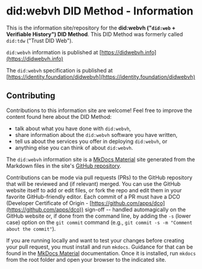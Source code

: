 # did:webvh DID Method - Information

This is the information site/repository for the **did:webvh ("`did:web` + Verifiable History") DID Method**. This DID Method was formerly called `did:tdw` ("Trust DID Web").

`did:webvh` information is published at [https://didwebvh.info](https://didwebvh.info)

The `did:webvh` specification is published at [https://identity.foundation/didwebvh](https://identity.foundation/didwebvh)

## Contributing

Contributions to this information site are welcome! Feel free to improve the
content found here about the DID Method:

- talk about what you have done with `did:webvh`,
- share information about the `did:webvh` software you have written,
- tell us about the services you offer in deploying `did:webvh`, or
- anything else you can think of about `did:webvh`.

The `did:webvh` information site is a [MkDocs Material] site generated from the
Markdown files in the site's [GitHub repository].

[MkDocs Material]: https://squidfunk.github.io/mkdocs-material/
[GitHub Repository]: https://github.com/decentralized-identity/didwebvh-info

Contributions can be mode via pull requests (PRs) to the GitHub repository that will
be reviewed and (if relevant) merged. You can use the GitHub website itself to add or
edit files, or fork the repo and edit them in your favorite GitHub-friendly
editor.  Each commit of a PR must have a DCO (Developer Certificate of Origin -
[https://github.com/apps/dco](https://github.com/apps/dco)) sign-off -- handled
automagically on the GitHub website or, if done from the command line, by adding
the `-s` (lower case) option on the `git commit` command (e.g., `git commit -s
-m "Comment about the commit"`).

If you are running locally and want to test your changes before creating your
pull request, you must install and run `mkdocs`. Guidance for that can be found in the
[MkDocs Material] documentation. Once it is installed, run `mkdocs` from the
root folder and open your browser to the indicated site.
